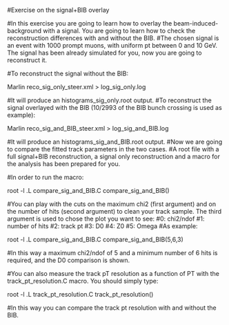 #Exercise on the signal+BIB overlay

#In this exercise you are going to learn how to overlay the beam-induced-background with a signal. You are going to learn how to check the reconstruction differences with and without the BIB.
#The chosen signal is an event with 1000 prompt muons, with uniform pt between 0 and 10 GeV. The signal has been already simulated for you, now you are going to reconstruct it.

#To reconstruct the signal without the BIB:

Marlin reco_sig_only_steer.xml > log_sig_only.log

#It will produce an histograms_sig_only.root output. 
#To reconstruct the signal overlayed with the BIB (10/2993 of the BIB bunch crossing is used as example):

Marlin reco_sig_and_BIB_steer.xml > log_sig_and_BIB.log

#It will produce an histograms_sig_and_BIB.root output. 
#Now we are going to compare the fitted track parameters in the two cases.
#A root file with a full signal+BIB reconstruction, a signal only reconstruction and a macro for the analysis has been prepared for you.

#In order to run the macro:

root -l
.L compare_sig_and_BIB.C
compare_sig_and_BIB()

#You can play with the cuts on the maximum chi2 (first argument) and on the number of hits (second argument) to clean your track sample. The third argument is used to chose the plot you want to see:
#0: chi2/ndof
#1: number of hits
#2: track pt
#3: D0 
#4: Z0 
#5: Omega 
#As example:  

root -l
.L compare_sig_and_BIB.C
compare_sig_and_BIB(5,6,3)

#In this way a maximum chi2/ndof of 5 and a minimum number of 6 hits is required, and the D0 comparison is shown.

#You can also measure the track pT resolution as a function of PT with the track_pt_resolution.C macro. You should simply type:

root -l
.L track_pt_resolution.C
track_pt_resolution()

#In this way you can compare the track pt resolution with and without the BIB.
